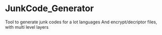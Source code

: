# JunkCode_Generator
Tool to generate junk codes for a lot languages
And encrypt/decriptor files, with multi level layers
